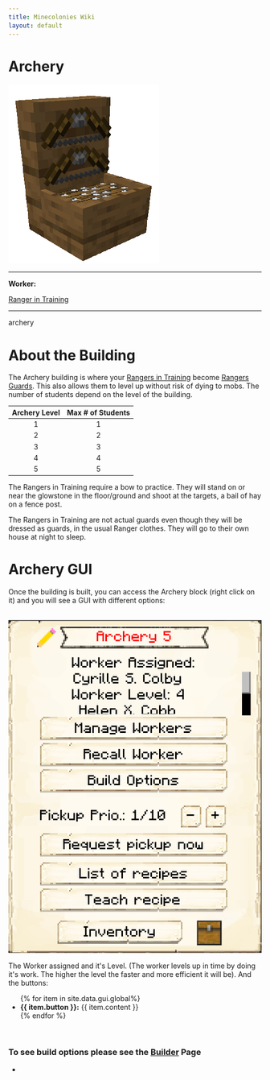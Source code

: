 ```yaml
---
title: Minecolonies Wiki
layout: default
---
```

# Archery

<div class="infobox box text-center">
    <img src="../../assets/images/buildings/archery.png" alt="Archery" />
    <hr />
    <div class="row section-text text-left">
        <div class="col">
        <p><strong>Worker:</strong></p>
        </div>
        <div class="col">
        <p><a href="../workers/ranger">Ranger in Training</a></p>
        </div>
    </div>
    <hr />
    <recipe>archery</recipe>
</div>


# About the Building

The Archery building is where your [Rangers in Training](../../source/workers/ranger) become [Rangers Guards](../../source/workers/guard). This also allows them to level up without risk of dying to mobs. The number of students depend on the level of the building. 

| Archery Level | Max # of Students |
| :----: | :----: |
| 1 | 1 |
| 2 | 2 |
| 3 | 3 |
| 4 | 4 |
| 5 | 5 |

The Rangers in Training require a bow to practice. They will stand on or near the glowstone in the floor/ground and shoot at the targets, a bail of hay on a fence post. 

The Rangers in Training are not actual guards even though they will be dressed as guards, in the usual Ranger clothes. They will go to their own house at night to sleep. 



# Archery GUI

Once the building is built, you can access the Archery block (right click on it) and you will see a GUI with different options:

<br>
<div class="row">
  <div class="col-sm-12 col-md">
    <img src="../../assets/images/gui/archerygui.png" class="img-fluid mx-auto" alt="Archery GUI">
   </div>
  <div class="col-sm-12 col-md">
    <p>The Worker assigned and it's Level. (The worker levels up in time by doing it's work. The higher the level the faster and more efficient it will be). And the buttons:</p>
    <ul>
      {% for item in site.data.gui.global%}
        <li><strong>{{ item.button }}:</strong> {{ item.content }}</li>
      {% endfor %}
    </ul>
  </div>
</div>  
  <br>
  
### **To see build options please see the [Builder](../../source/workers/builder) Page**  
-
